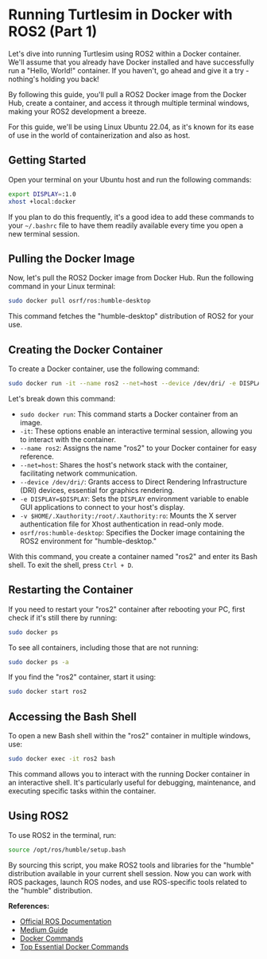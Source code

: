 # Running Turtlesim in Docker with ROS2 (Part 1)

Let's dive into running Turtlesim using ROS2 within a Docker container. We'll assume that you already have Docker installed and have successfully run a "Hello, World!" container. If you haven't, go ahead and give it a try - nothing's holding you back!

By following this guide, you'll pull a ROS2 Docker image from the Docker Hub, create a container, and access it through multiple terminal windows, making your ROS2 development a breeze.

For this guide, we'll be using Linux Ubuntu 22.04, as it's known for its ease of use in the world of containerization and also as host.

## Getting Started

Open your terminal on your Ubuntu host and run the following commands:

```bash
export DISPLAY=:1.0
xhost +local:docker
```

If you plan to do this frequently, it's a good idea to add these commands to your `~/.bashrc` file to have them readily available every time you open a new terminal session.

## Pulling the Docker Image

Now, let's pull the ROS2 Docker image from Docker Hub. Run the following command in your Linux terminal:

```bash
sudo docker pull osrf/ros:humble-desktop
```

This command fetches the "humble-desktop" distribution of ROS2 for your use.

## Creating the Docker Container

To create a Docker container, use the following command:

```bash
sudo docker run -it --name ros2 --net=host --device /dev/dri/ -e DISPLAY=$DISPLAY -v $HOME/.Xauthority:/root/.Xauthority:ro osrf/ros:humble-desktop
```

Let's break down this command:

- `sudo docker run`: This command starts a Docker container from an image.
- `-it`: These options enable an interactive terminal session, allowing you to interact with the container.
- `--name ros2`: Assigns the name "ros2" to your Docker container for easy reference.
- `--net=host`: Shares the host's network stack with the container, facilitating network communication.
- `--device /dev/dri/`: Grants access to Direct Rendering Infrastructure (DRI) devices, essential for graphics rendering.
- `-e DISPLAY=$DISPLAY`: Sets the `DISPLAY` environment variable to enable GUI applications to connect to your host's display.
- `-v $HOME/.Xauthority:/root/.Xauthority:ro`: Mounts the X server authentication file for Xhost authentication in read-only mode.
- `osrf/ros:humble-desktop`: Specifies the Docker image containing the ROS2 environment for "humble-desktop."

With this command, you create a container named "ros2" and enter its Bash shell. To exit the shell, press `Ctrl + D`.

## Restarting the Container

If you need to restart your "ros2" container after rebooting your PC, first check if it's still there by running:

```bash
sudo docker ps
```

To see all containers, including those that are not running:

```bash
sudo docker ps -a
```

If you find the "ros2" container, start it using:

```bash
sudo docker start ros2
```

## Accessing the Bash Shell

To open a new Bash shell within the "ros2" container in multiple windows, use:

```bash
sudo docker exec -it ros2 bash
```

This command allows you to interact with the running Docker container in an interactive shell. It's particularly useful for debugging, maintenance, and executing specific tasks within the container.

## Using ROS2

To use ROS2 in the terminal, run:

```bash
source /opt/ros/humble/setup.bash
```

By sourcing this script, you make ROS2 tools and libraries for the "humble" distribution available in your current shell session. Now you can work with ROS packages, launch ROS nodes, and use ROS-specific tools related to the "humble" distribution.


**References:**
- [Official ROS Documentation](https://docs.ros.org/en/humble/How-To-Guides/Run-2-nodes-in-single-or-separate-docker-containers.html)
- [Medium Guide](https://robofoundry.medium.com/trying-out-ros2-humble-hawksbill-using-docker-4490bc88c926)
- [Docker Commands](https://www.knowledgehut.com/blog/devops/basic-docker-commands)
- [Top Essential Docker Commands](https://www.mygreatlearning.com/blog/top-essential-docker-commands/)
